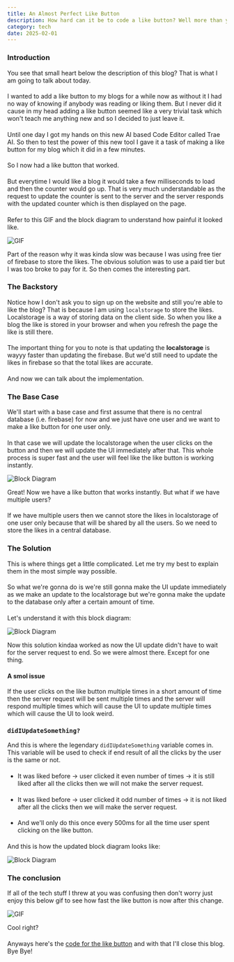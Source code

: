 ```yaml
---
title: An Almost Perfect Like Button
description: How hard can it be to code a like button? Well more than you think.
category: tech
date: 2025-02-01
---
```


### Introduction

You see that small heart below the description of this blog? That is what I am going to talk about today.

####

I wanted to add a like button to my blogs for a while now as without it I had no way of knowing if anybody was reading or liking them. But I never did it cause in my head adding a like button seemed like a very trivial task which won't teach me anything new and so I decided to just leave it.

####

Until one day I got my hands on this new AI based Code Editor called Trae AI. So then to test the power of this new tool I gave it a task of making a like button for my blog which it did in a few minutes.

####

So I now had a like button that worked. 

####

But everytime I would like a blog it would take a few milliseconds to load and then the counter would go up. That is very much understandable as the request to update the counter is sent to the server and the server responds with the updated counter which is then displayed on the page.

####

Refer to this GIF and the block diagram to understand how painful it looked like.

![GIF](/assets/posts/likebutton/likeanimation1.gif)

Part of the reason why it was kinda slow was because I was using free tier of firebase to store the likes. The obvious solution was to use a paid tier but I was too broke to pay for it. So then comes the interesting part.

### The Backstory

Notice how I don't ask you to sign up on the website and still you're able to like the blog? That is because I am using `localstorage` to store the likes. Localstorage is a way of storing data on the client side. So when you like a blog the like is stored in your browser and when you refresh the page the like is still there.

#### 

The important thing for you to note is that updating the **localstorage** is wayyy faster than updating the firebase. But we'd still need to update the likes in firebase so that the total likes are accurate.

####
And now we can talk about the implementation.

### The Base Case

We'll start with a base case and first assume that there is no central database (i.e. firebase) for now and we just have one user and we want to make a like button for one user only.

####

In that case we will update the localstorage when the user clicks on the button and then we will update the UI immediately after that. This whole process is super fast and the user will feel like the like button is working instantly.

![Block Diagram](/assets/posts/likebutton/block2.png)

Great! Now we have a like button that works instantly. But what if we have multiple users? 

####

If we have multiple users then we cannot store the likes in localstorage of one user only because that will be shared by all the users. So we need to store the likes in a central database.

### The Solution

This is where things get a little complicated. Let me try my best to explain them in the most simple way possible.

####

So what we're gonna do is we're still gonna make the UI update immediately as we make an update to the localstorage but we're gonna make the update to the database only after a certain amount of time.

#### 

Let's understand it with this block diagram:

![Block Diagram](/assets/posts/likebutton/block3.png)

Now this solution kindaa worked as now the UI update didn't have to wait for the server request to end. So we were almost there. Except for one thing.

#### A smol issue

If the user clicks on the like button multiple times in a short amount of time then the server request will be sent multiple times and the server will respond multiple times which will cause the UI to update multiple times which will cause the UI to look weird.

### `didIUpdateSomething?`

And this is where the legendary `didIUpdateSomething` variable comes in. This variable will be used to check if end result of all the clicks by the user is the same or not.

####

- It was liked before -> user clicked it even number of times -> it is still liked after all the clicks then we will not make the server request.

####
- It was liked before -> user clicked it odd number of times -> it is not liked after all the clicks then we will make the server request.

####
- And we'll only do this once every 500ms for all the time user spent clicking on the like button.

####
And this is how the updated block diagram looks like:

![Block Diagram](/assets/posts/likebutton/block4.png)

### The conclusion

If all of the tech stuff I threw at you was confusing then don't worry just enjoy this below gif to see how fast the like button is now after this change.

![GIF](/assets/posts/likebutton/likeanimation2.gif)

Cool right?

####

Anyways here's the [code for the like button](https://github.com/TarunTomar122/digital-garden/blob/main/v2/my-garden/src/components/LikeButton/LikeButton.tsx) and with that I'll close this blog. Bye Bye!